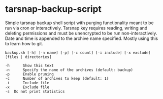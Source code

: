 # tarsnap-backup-script
Simple tarsnap backup shell script with purging functionality meant to be run via cron or interactively. Tarsnap key requires reading, writing and deleting permissions and must be unencrypted to be run non-interactively. Date and time is appended to the archive name specified. Mostly using this to learn how to git.

```
backup.sh [-h] [-n name] [-p] [-c count] [-i include] [-x exclude] [files | directories]

-h      Show this text
-n      Specify the name of the archives (default: backup)
-p      Enable pruning
-c      Number of archives to keep (default: 1)
-i      Include file
-x      Exclude file
-s	Do not print statistics
```
